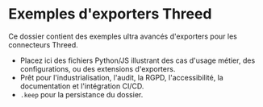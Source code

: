 # Exemples d'exporters Threed

Ce dossier contient des exemples ultra avancés d'exporters pour les connecteurs Threed.
- Placez ici des fichiers Python/JS illustrant des cas d'usage métier, des configurations, ou des extensions d'exporters.
- Prêt pour l'industrialisation, l'audit, la RGPD, l'accessibilité, la documentation et l'intégration CI/CD.
- `.keep` pour la persistance du dossier.

